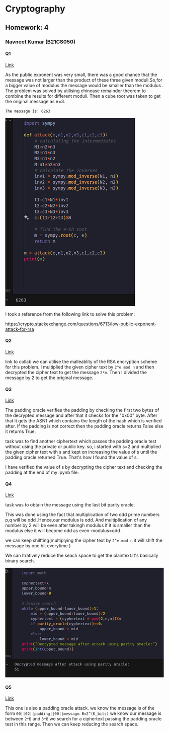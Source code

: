 # Cryptography

## Homework: 4

### Navneet Kumar (B21CS050)

#### Q1

[Link](https://colab.research.google.com/github/Navneetkrh/Different-Attacks-on-RSA/blob/main/q1.ipynb)


As the public  exponent was very small, there was a good chance that the message was not larger than the product of these three given moduli.So,for a bigger value of modulus the message would be smaller than the modulus .
The problem was solved by utilising chinease remainder theorem to combine the results for different moduli.
Then a cube root was taken to get the original message as e=3.

```
The message is: 6263

```

![1710947166792](image/report/1710947166792.png)

I took a reference from the following link to solve this problem:

https://crypto.stackexchange.com/questions/6713/low-public-exponent-attack-for-rsa

#### Q2

[Link](https://colab.research.google.com/github/Navneetkrh/Different-Attacks-on-RSA/blob/main/q2.ipynb)

link to collab
we can utilise the malleablity of the RSA encryption scheme for this problem.
I multiplied the given cipher text by ``2^e mod n`` and then decrypted the cipher text to get the message ``2*m``.
Then I divided the message by 2 to get the original message.

#### Q3

[Link](https://colab.research.google.com/github/Navneetkrh/Different-Attacks-on-RSA/blob/main/q3.ipynb)

The padding oracle verifies the padding by checking the first two bytes of the decrypted message and after that it checks for the "0x00" byte. After that it gets the ASN1 which contains the length of the hash which is verified after. If the padding is not correct then the padding oracle returns False else it returns True.

task was to find another ciphertext which passes the padding oracle test without using the private or public key.
so, i started with s=2 and multiplied the given cipher text with s and kept on increasing the value of s until the padding oracle returned True.
That's how I found the value of s.

I have verified the value of s by decrypting the cipher text and checking the padding at the end of my ipynb file.

#### Q4

[Link](https://colab.research.google.com/github/Navneetkrh/Different-Attacks-on-RSA/blob/main/q4.ipynb)

task was to obtain the message using the last bit parity oracle.

This was done using the fact that multiplication of two odd prime numbers p,q will be odd .Hence,our modulus is odd.
And multiplication of any number by 2 will be even after takingh modulus if it is smaller than the modulus else it will become odd as even-modulus=odd .

we can keep shilfting(multiplying the cipher text by ``2^e mod n``  it will shift the message by one bit everytime )

We can Itratively reduce the seach space to get the plaintext.It's basically binary search.

![1710947939956](image/report/1710947939956.png)

#### Q5

[Link](https://colab.research.google.com/github/Navneetkrh/Different-Attacks-on-RSA/blob/main/q5.ipynb)

This one is also a padding oracle attack.
we know the message is of the form ``00||02||padding||00||message``.
 ``B=2^(K_bits)``
 we know our message is between  ``2*B`` and ``3*B``
 we search for a ciphertext passing the padding oracle test in this range.
 Then we can keep reducing the search space.
